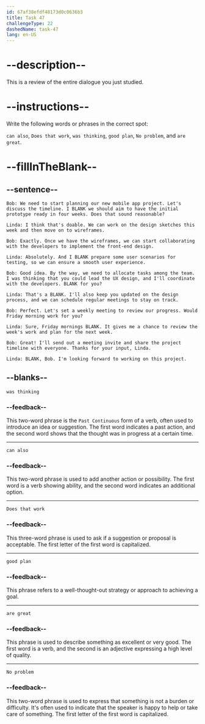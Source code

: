```yaml
---
id: 67af38efdf48173d0c0636b3
title: Task 47
challengeType: 22
dashedName: task-47
lang: en-US
---
```


<!-- REVIEW -->

# --description--

This is a review of the entire dialogue you just studied.

# --instructions--

Write the following words or phrases in the correct spot:

`can also`, `Does that work`, `was thinking`, `good plan`, `No problem`, and `are great`.

# --fillInTheBlank--

## --sentence--

`Bob: We need to start planning our new mobile app project. Let's discuss the timeline. I BLANK we should aim to have the initial prototype ready in four weeks. Does that sound reasonable?`

`Linda: I think that's doable. We can work on the design sketches this week and then move on to wireframes.`

`Bob: Exactly. Once we have the wireframes, we can start collaborating with the developers to implement the front-end design.`

`Linda: Absolutely. And I BLANK prepare some user scenarios for testing, so we can ensure a smooth user experience.`

`Bob: Good idea. By the way, we need to allocate tasks among the team. I was thinking that you could lead the UX design, and I'll coordinate with the developers. BLANK for you?`

`Linda: That's a BLANK. I'll also keep you updated on the design process, and we can schedule regular meetings to stay on track.`

`Bob: Perfect. Let's set a weekly meeting to review our progress. Would Friday morning work for you?`

`Linda: Sure, Friday mornings BLANK. It gives me a chance to review the week's work and plan for the next week.`

`Bob: Great! I'll send out a meeting invite and share the project timeline with everyone. Thanks for your input, Linda.`

`Linda: BLANK, Bob. I'm looking forward to working on this project.`

## --blanks--

`was thinking`

### --feedback--

This two-word phrase is the `Past Continuous` form of a verb, often used to introduce an idea or suggestion. The first word indicates a past action, and the second word shows that the thought was in progress at a certain time.

---

`can also`  

### --feedback--  

This two-word phrase is used to add another action or possibility. The first word is a verb showing ability, and the second word indicates an additional option.  

---

`Does that work`

### --feedback--

This three-word phrase is used to ask if a suggestion or proposal is acceptable. The first letter of the first word is capitalized.

---

`good plan`

### --feedback--

This phrase refers to a well-thought-out strategy or approach to achieving a goal.  

---

`are great`

### --feedback--

This phrase is used to describe something as excellent or very good. The first word is a verb, and the second is an adjective expressing a high level of quality.  

---

`No problem`

### --feedback--

This two-word phrase is used to express that something is not a burden or difficulty. It's often used to indicate that the speaker is happy to help or take care of something. The first letter of the first word is capitalized.
